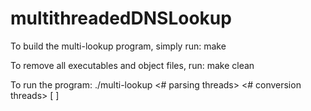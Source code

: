 # multithreadedDNSLookup

To build the multi-lookup program, simply run:
	make

To remove all executables and object files, run:
	make clean

To run the program:
	./multi-lookup <# parsing threads> <# conversion threads> <parsing log> <converter log> [ <datafile>]
